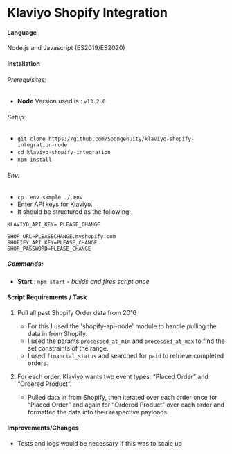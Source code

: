 # Klaviyo Shopify Integration

#### Language
Node.js and Javascript (ES2019/ES2020)

#### Installation
###### Prerequisites:
* **Node** Version used is : `v13.2.0`

###### Setup:
* `git clone https://github.com/Spongenuity/klaviyo-shopify-integration-node`
* `cd klaviyo-shopify-integration`
* `npm install`

###### Env:
* `cp .env.sample ./.env`
* Enter API keys for Klaviyo.
* It should be structured as the following:
```
KLAVIYO_API_KEY= PLEASE_CHANGE

SHOP_URL=PLEASECHANGE.myshopify.com
SHOPIFY_API_KEY=PLEASE_CHANGE
SHOP_PASSWORD=PLEASE_CHANGE

```

##### Commands:
* **Start**   : `npm start`  - *builds and fires script once*

     

#### Script Requirements / Task
1. Pull all past Shopify Order data from 2016
    - For this I used the 'shopify-api-node' module to handle pulling the data in from Shopify.
    - I used the params `processed_at_min` and `processed_at_max` to find the set constraints of the range.
    - I used `financial_status` and searched for `paid` to retrieve completed orders.

2. For each order, Klaviyo wants two event types: “Placed Order” and “Ordered Product”.
    - Pulled data in from Shopify, then iterated over each order once for “Placed Order” and again for “Ordered Product” over each order and formatted the data into their respective payloads


#### Improvements/Changes
* Tests and logs would be necessary if this was to scale up